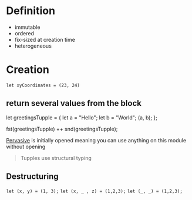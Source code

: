 # Definition

- immutable
- ordered 
- fix-sized at creation time
- heterogeneous

# Creation

`let xyCoordinates = (23, 24)`

## return several values from the block 

let greetingsTupple = {
  let a = "Hello";
  let b = "World";
  (a, b);
};

fst(greetingsTupple) ++ snd(greetingsTupple);

[Pervasive](https://reasonml.github.io/api/Pervasives.html) is initially opened meaning you can use anything on this module without opening

> Tupples use structural typing

## Destructuring 

`let (x, y) = (1, 3);`
`let (x, _ , z) = (1,2,3);`
`let (_, _) = (1,2,3);`


